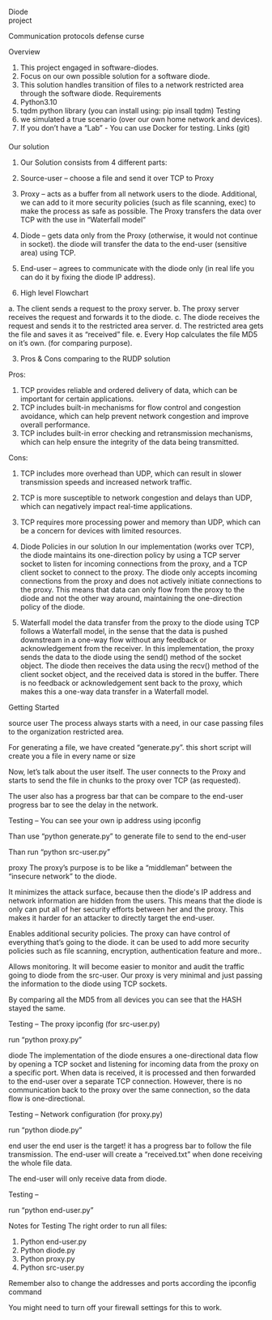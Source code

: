Diode		
project

Communication protocols defense curse

Overview
1.	This project engaged in software-diodes.
2.	Focus on our own possible solution for a software diode. 
3.	 This solution handles transition of files to a network restricted area through the software diode.
Requirements
1.	Python3.10
2.	tqdm python library
(you can install using: pip insall tqdm)
Testing
1.	we simulated a true scenario (over our own home network and devices).
2.	If you don’t have a “Lab” -  You can use Docker for testing.
Links (git)
####

Our solution

1.	Our Solution consists from 4 different parts:
1.	Source-user – choose a file and send it over TCP to Proxy
2.	Proxy – acts as a buffer from all network users to the diode. Additional, we can add to it more security policies (such as file scanning, exec) to make the process as safe as possible. The Proxy transfers the data over TCP with the use in “Waterfall model”
3.	Diode – gets data only from the Proxy (otherwise, it would not continue in socket).
the diode will transfer the data to the end-user (sensitive area) using TCP.
4.	End-user – agrees to communicate with the diode only (in real life you can do it by fixing the diode IP address).

2.	High level Flowchart 
 
a.	The client sends a request to the proxy server.
b.	The proxy server receives the request and forwards it to the diode.
c.	The diode receives the request and sends it to the restricted area server.
d.	The restricted area gets the file and saves it as “received” file.
e.	Every Hop calculates the file MD5 on it’s own. (for comparing purpose).

3.	Pros & Cons comparing to the RUDP solution

Pros:

1.	TCP provides reliable and ordered delivery of data, which can be important for certain applications.
2.	TCP includes built-in mechanisms for flow control and congestion avoidance, which can help prevent network congestion and improve overall performance.
3.	TCP includes built-in error checking and retransmission mechanisms, which can help ensure the integrity of the data being transmitted.

Cons:

1.	TCP includes more overhead than UDP, which can result in slower transmission speeds and increased network traffic.
2.	TCP is more susceptible to network congestion and delays than UDP, which can negatively impact real-time applications.
3.	TCP requires more processing power and memory than UDP, which can be a concern for devices with limited resources.

4.	Diode Policies in our solution
In our implementation (works over TCP), the diode maintains its one-direction policy by using a TCP server socket to listen for incoming connections from the proxy, and a TCP client socket to connect to the proxy. The diode only accepts incoming connections from the proxy and does not actively initiate connections to the proxy. This means that data can only flow from the proxy to the diode and not the other way around, maintaining the one-direction policy of the diode.
 
5.	Waterfall model
the data transfer from the proxy to the diode using TCP follows a Waterfall model, in the sense that the data is pushed downstream in a one-way flow without any feedback or acknowledgement from the receiver. In this implementation, the proxy sends the data to the diode using the send() method of the socket object. The diode then receives the data using the recv() method of the client socket object, and the received data is stored in the buffer. There is no feedback or acknowledgement sent back to the proxy, which makes this a one-way data transfer in a Waterfall model.

Getting Started

source user
The process always starts with a need, in our case passing files to the organization restricted area.

For generating a file, we have created “generate.py”. this short script will create you a file in every name or size
 
 

Now, let’s talk about the user itself.
The user connects to the Proxy and starts to send the file in chunks to the proxy over TCP (as requested).

The user also has a progress bar that can be compare to the end-user progress bar to see the delay in the network.

Testing – 
You can see your own ip address using ipconfig
 
Than use “python generate.py” to generate file to send to the end-user
 
 
Than run “python src-user.py”
 

proxy
The proxy’s purpose is to be like a “middleman” between the “insecure network” to the diode.

It minimizes the attack surface, because then the diode's IP address and network information are hidden from the users. This means that the diode is only can put all of her security efforts between her and the proxy. This makes it harder for an attacker to directly target the end-user.

Enables additional security policies. The proxy can have control of everything that’s going to the diode.
it can be used to add more security policies such as file scanning, encryption, authentication feature and more..

Allows monitoring. It will become easier to monitor and audit the traffic going to diode from the src-user.
Our proxy is very minimal and just passing the information to the diode using TCP sockets.

By comparing all the MD5 from all devices you can see that the HASH stayed the same.

Testing – 
The proxy ipconfig (for src-user.py)
 
run “python proxy.py”
 
diode
The implementation of the diode ensures a one-directional data flow by opening a TCP socket and listening for incoming data from the proxy on a specific port. When data is received, it is processed and then forwarded to the end-user over a separate TCP connection. However, there is no communication back to the proxy over the same connection, so the data flow is one-directional.

Testing –
Network configuration (for proxy.py)
 
run “python diode.py”
 
end user
the end user is the target!
it has a progress bar to follow the file transmission.
The end-user will create a “received.txt” when done receiving the whole file data.
 
The end-user will only receive data from diode.

Testing – 
 
run “python end-user.py”
 
Notes for Testing
The right order to run all files:
1.	Python end-user.py
2.	Python diode.py
3.	Python proxy.py
4.	Python src-user.py

Remember also to change the addresses and ports according the ipconfig command

You might need to turn off your firewall settings for this to work.
